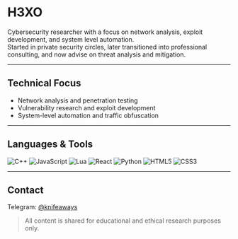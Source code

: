 # H3XO

Cybersecurity researcher with a focus on network analysis, exploit development, and system level automation.  
Started in private security circles, later transitioned into professional consulting, and now advise on threat analysis and mitigation.

---

## Technical Focus
- Network analysis and penetration testing  
- Vulnerability research and exploit development  
- System-level automation and traffic obfuscation  

---

## Languages & Tools

![C++](https://img.shields.io/badge/-C++-00599C?logo=c%2B%2B&logoColor=white&style=flat)
![JavaScript](https://img.shields.io/badge/-JavaScript-F7DF1E?logo=javascript&logoColor=black&style=flat)
![Lua](https://img.shields.io/badge/-Lua-2C2D72?logo=lua&logoColor=white&style=flat)
![React](https://img.shields.io/badge/-React-61DAFB?logo=react&logoColor=black&style=flat)
![Python](https://img.shields.io/badge/-Python-3776AB?logo=python&logoColor=white&style=flat)
![HTML5](https://img.shields.io/badge/-HTML5-E34F26?logo=html5&logoColor=white&style=flat)
![CSS3](https://img.shields.io/badge/-CSS3-1572B6?logo=css3&logoColor=white&style=flat)

---

## Contact
Telegram: [@knifeaways](https://t.me/knifeaways)

> All content is shared for educational and ethical research purposes only.
